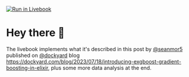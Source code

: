 [![Run in Livebook](https://livebook.dev/badge/v1/blue.svg)](https://livebook.dev/run?url=https%3A%2F%2Fgithub.com%2Fnickgnd%2Fexgboost-intro-livebook%2Fblob%2Fmain%2Fexgboost-intro.livemd)

# Hey there 👋

The livebook implements what it's described in this post by [@seanmor5](https://github.com/seanmor5) published on [@dockyard](https://github.com/dockyard) blog <https://dockyard.com/blog/2023/07/18/introducing-exgboost-gradient-boosting-in-elixir>, plus some more data analysis at the end.
